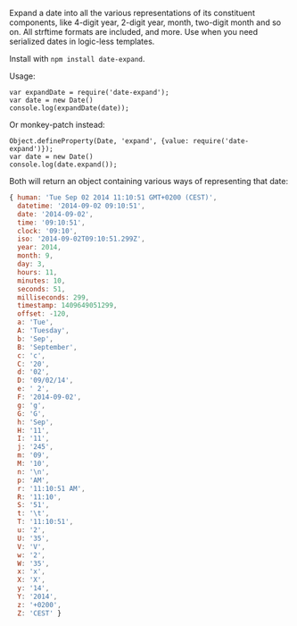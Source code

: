 Expand a date into all the various representations of its constituent components, like 4-digit year, 2-digit year, month, two-digit month and so on. All strftime formats are included, and more. Use when you need serialized dates in logic-less templates.

Install with `npm install date-expand`.

Usage:

    var expandDate = require('date-expand');
    var date = new Date()
    console.log(expandDate(date));

Or monkey-patch instead:

    Object.defineProperty(Date, 'expand', {value: require('date-expand')});
    var date = new Date()
    console.log(date.expand());

Both will return an object containing various ways of representing that date: 

```javascript
{ human: 'Tue Sep 02 2014 11:10:51 GMT+0200 (CEST)',
  datetime: '2014-09-02 09:10:51',
  date: '2014-09-02',
  time: '09:10:51',
  clock: '09:10',
  iso: '2014-09-02T09:10:51.299Z',
  year: 2014,
  month: 9,
  day: 3,
  hours: 11,
  minutes: 10,
  seconds: 51,
  milliseconds: 299,
  timestamp: 1409649051299,
  offset: -120,
  a: 'Tue',
  A: 'Tuesday',
  b: 'Sep',
  B: 'September',
  c: 'c',
  C: '20',
  d: '02',
  D: '09/02/14',
  e: ' 2',
  F: '2014-09-02',
  g: 'g',
  G: 'G',
  h: 'Sep',
  H: '11',
  I: '11',
  j: '245',
  m: '09',
  M: '10',
  n: '\n',
  p: 'AM',
  r: '11:10:51 AM',
  R: '11:10',
  S: '51',
  t: '\t',
  T: '11:10:51',
  u: '2',
  U: '35',
  V: 'V',
  w: '2',
  W: '35',
  x: 'x',
  X: 'X',
  y: '14',
  Y: '2014',
  z: '+0200',
  Z: 'CEST' }
```